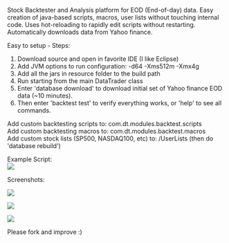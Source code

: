 Stock Backtester and Analysis platform for EOD (End-of-day) data. Easy creation of java-based scripts, macros, user lists without touching internal code. Uses hot-reloading to rapidly edit scripts without restarting. Automatically downloads data from Yahoo finance.

Easy to setup - Steps:

1. Download source and open in favorite IDE (I like Eclipse)
2. Add JVM options to run configuration: -d64 -Xms512m -Xmx4g
3. Add all the jars in resource folder to the build path
4. Run starting from the main DataTrader class
5. Enter 'database download' to download initial set of Yahoo finance EOD data (~10 minutes).
6. Then enter 'backtest test' to verify everything works, or 'help' to see all commands.


Add custom backtesting scripts to: com.dt.modules.backtest.scripts  
Add custom backtesting macros to: com.dt.modules.backtest.macros  
Add custom stock lists (SP500, NASDAQ100, etc) to: /UserLists (then do 'database rebuild') 


Example Script:  
![](https://dl.dropboxusercontent.com/u/6061717/Screenshot%202014-02-19%2014.47.49%20copy.png)

Screenshots:

![](https://dl.dropboxusercontent.com/u/6061717/Screenshot%202014-02-19%2015.53.59.png)

![](https://dl.dropboxusercontent.com/u/6061717/Screenshot%202014-02-19%2015.57.56.png)

![](https://dl.dropboxusercontent.com/u/6061717/Screenshot%202014-02-19%2015.39.29.png)

Please fork and improve :)
